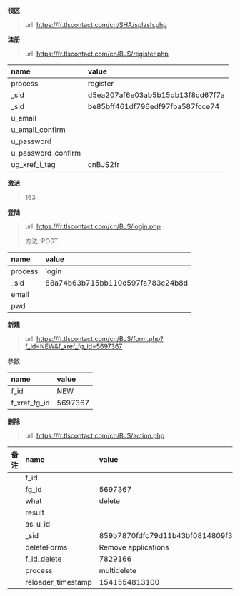 **领区**

> url: https://fr.tlscontact.com/cn/SHA/splash.php

**注册**

> url: https://fr.tlscontact.com/cn/BJS/register.php

| name | value |
| :--- | :---- |
| process | register |
| _sid | d5ea207af6e03ab5b15db13f8cd67f7a |
| _sid | be85bff461df796edf97fba587fcce74 |
| u_email |  |
| u_email_confirm |  |
| u_password |  |
| u_password_confirm |  |
| ug_xref_i_tag | cnBJS2fr |


**激活**

> 163

**登陆**

> url: https://fr.tlscontact.com/cn/BJS/login.php
> 
> 方法: POST

| name | value |
| :--- | :---- |
| process | login |
| _sid | 88a74b63b715bb110d597fa783c24b8d |
| email |  |
| pwd |  |

**新建**

> url: https://fr.tlscontact.com/cn/BJS/form.php?f_id=NEW&f_xref_fg_id=5697367

参数:

| name | value |
| :--- | :---- |
| f_id | NEW |
| f_xref_fg_id | 5697367 |


**删除**

> url: https://fr.tlscontact.com/cn/BJS/action.php

| 备注 | name | value |
| :--- | :--- | :---- |
|  | f_id |  |
|  | fg_id | 5697367 |
|  | what | delete |
|  | result |  |
|  | as_u_id |  |
|  | _sid | 859b7870fdfc79d11b43bf0814809f37 |
|  | deleteForms | Remove applications |
|  | f_id_delete | 7829166 |
|  | process | multidelete |
|  | reloader_timestamp | 1541554813100 |
